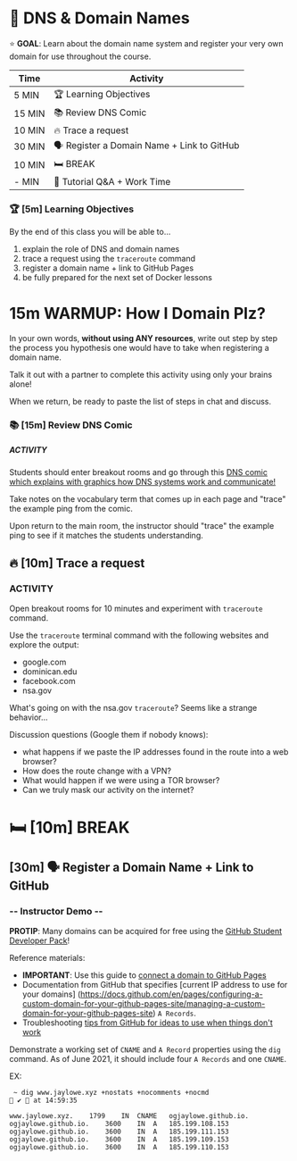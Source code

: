 <!-- Run as a slideshow: reveal-md README.md -w -->
# 🐳 DNS & Domain Names

⭐️ **GOAL**: Learn about the domain name system and register your very own domain for use throughout the course.

| **Time** | **Activity**                              |
| -------- | ----------------------------------------- |
| 5 MIN    | 🏆 Learning Objectives                     |
| 15 MIN   | 📚 Review DNS Comic                        |
| 10 MIN   | 🔥 Trace a request                         |
| 30 MIN   | 🗣️ Register a Domain Name + Link to GitHub |
| 10 MIN   | 🛏️ BREAK                                   |
| - MIN    | 💪 Tutorial Q&A + Work Time                |

<!-- > -->

### 🏆 [5m] Learning Objectives

By the end of this class you will be able to...
1. explain the role of DNS and domain names
2. trace a request using the `traceroute` command
3. register a domain name + link to GitHub Pages
4. be fully prepared for the next set of Docker lessons

<!-- > -->

# 15m WARMUP: How I Domain Plz?

In your own words, **without using ANY resources**, write out step by step the process you hypothesis one would have to take when registering a domain name.

Talk it out with a partner to complete this activity using only your brains alone!

When we return, be ready to paste the list of steps in chat and discuss.

<!-- > -->

### 📚 [15m] Review DNS Comic

##### ACTIVITY

Students should enter breakout rooms and go through this [DNS comic which explains with graphics how DNS systems work and communicate!](https://howdns.works)

Take notes on the vocabulary term that comes up in each page and "trace" the example ping from the comic.

Upon return to the main room, the instructor should "trace" the example ping to see if it matches the students understanding.

<!-- > -->

## 🔥 [10m] Trace a request

### ACTIVITY

Open breakout rooms for 10 minutes and experiment with `traceroute` command.

Use the `traceroute` terminal command with the following websites and explore the output:
- google.com
- dominican.edu
- facebook.com
- nsa.gov

What's going on with the nsa.gov `traceroute`? Seems like a strange behavior...

Discussion questions (Google them if nobody knows):
- what happens if we paste the IP addresses found in the route into a web browser?
- How does the route change with a VPN?
- What would happen if we were using a TOR browser?
- Can we truly mask our activity on the internet?

<!-- > -->

 # 🛏️ [10m] BREAK

<!-- > -->

## [30m] 🗣️ Register a Domain Name + Link to GitHub

### -- Instructor Demo --

**PROTIP**: Many domains can be acquired for free using the [GitHub Student Developer Pack](https://education.github.com/pack?sort=popularity&tag=Domains)!

Reference materials:
- **IMPORTANT**: Use this guide to [connect a domain to GitHub Pages](https://tech-at-du.github.io/ACS-3220-Docker-DevOps-Deployments/#/Guides/InfiniteGithubPages)
- Documentation from GitHub that specifies [current IP address to use for your domains] (https://docs.github.com/en/pages/configuring-a-custom-domain-for-your-github-pages-site/managing-a-custom-domain-for-your-github-pages-site) `A Records`.
- Troubleshooting [tips from GitHub for ideas to use when things don't work](https://docs.github.com/en/pages/configuring-a-custom-domain-for-your-github-pages-site/troubleshooting-custom-domains-and-github-pages#cname-errors)

Demonstrate a working set of `CNAME` and `A Record` properties using the `dig` command. As of June 2021, it should include four `A Records` and one `CNAME`.

EX:
```
 ~ dig www.jaylowe.xyz +nostats +nocomments +nocmd                                                  ✔  at 14:59:35

www.jaylowe.xyz.	1799	IN	CNAME	ogjaylowe.github.io.
ogjaylowe.github.io.	3600	IN	A	185.199.108.153
ogjaylowe.github.io.	3600	IN	A	185.199.111.153
ogjaylowe.github.io.	3600	IN	A	185.199.109.153
ogjaylowe.github.io.	3600	IN	A	185.199.110.153
```


<!-- do not edit below this line !-->
[View]: https://tech-at-du.github.io/ACS-3230-Web-Security/Slides/00-LESSON_NAME_TODO
[Gradescope]: https://www.gradescope.com/courses/428484
[Link]: https://en.wikipedia.org/wiki/HTTP_404
